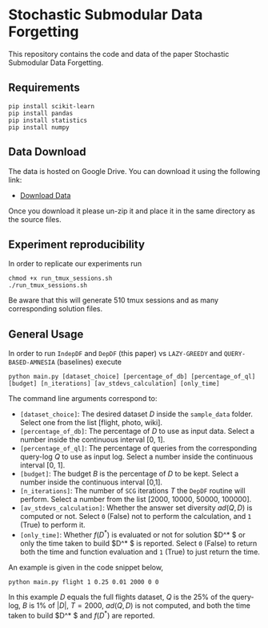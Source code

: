 # Stochastic Submodular Data Forgetting
This repository contains the code and data of the paper Stochastic Submodular Data Forgetting.

## Requirements
```
pip install scikit-learn
pip install pandas
pip install statistics
pip install numpy
```
## Data Download
The data is hosted on Google Drive. You can download it using the following link: 
- [Download Data](https://drive.google.com/file/d/1YjCt-RZUyEHslqmA3yJHJi-Tk6SNFlbP/view?usp=sharing)

Once you download it please un-zip it and place it in the same directory as the source files.

## Experiment reproducibility
In order to replicate our experiments run 
```
chmod +x run_tmux_sessions.sh
./run_tmux_sessions.sh
```
Be aware that this will generate $510$ tmux sessions and as many corresponding solution files.

## General Usage
In order to run `IndepDF` and `DepDF` (this paper) vs `LAZY-GREEDY` and `QUERY-BASED-AMNESIA` (baselines) execute
```
python main.py [dataset_choice] [percentage_of_db] [percentage_of_ql] [budget] [n_iterations] [av_stdevs_calculation] [only_time]
```
The command line arguments correspond to:
- `[dataset_choice]`: The desired dataset $D$ inside the `sample_data` folder. Select one from the list [flight, photo, wiki].
- `[percentage_of_db]`: The percentage of $D$ to use as input data. Select a number inside the continuous interval [0, 1].
- `[percentage_of_ql]`: The percentage of queries from the corresponding query-log $Q$ to use as input log. Select a number inside the continuous interval [0, 1].
- `[budget]`: The budget $B$ is the percentage of $D$ to be kept. Select a number inside the continuous interval [0,1].
- `[n_iterations]`: The number of `SCG` iterations $T$ the `DepDF` routine will perform. Select a number from the list [2000, 10000, 50000, 100000].
- `[av_stdevs_calculation]`: Whether the answer set diversity $ad(Q,D)$ is computed or not. Select `0` (False) not to perform the calculation, and `1` (True) to perform it.
- `[only_time]`: Whether $f(D^*)$ is evaluated or not for solution $D^* $ or only the time taken to build $D^* $ is reported. Select `0` (False) to return both the time and function evaluation and `1` (True) to just return the time.

An example is given in the code snippet below,
```
python main.py flight 1 0.25 0.01 2000 0 0
```
In this example $D$ equals the full flights dataset, $Q$ is the $25$% of the query-log, $B$ is $1$% of $|D|$, $T= 2000$, $ad(Q,D)$ is not computed, and both the time taken to build $D^* $ and $f(D^*)$ are reported.

